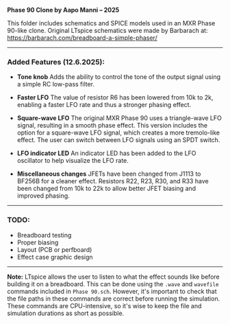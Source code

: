 **Phase 90 Clone by Aapo Manni – 2025**

This folder includes schematics and SPICE models used in an MXR Phase 90-like clone.
Original LTspice schematics were made by Barbarach at: https://barbarach.com/breadboard-a-simple-phaser/

---

### Added Features (12.6.2025):

* **Tone knob**
  Adds the ability to control the tone of the output signal using a simple RC low-pass filter.

* **Faster LFO**
  The value of resistor R6 has been lowered from 10k to 2k, enabling a faster LFO rate and thus a stronger phasing effect.

* **Square-wave LFO**
  The original MXR Phase 90 uses a triangle-wave LFO signal, resulting in a smooth phase effect.
  This version includes the option for a square-wave LFO signal, which creates a more tremolo-like effect.
  The user can switch between LFO signals using an SPDT switch.

* **LFO indicator LED**
  An indicator LED has been added to the LFO oscillator to help visualize the LFO rate.

* **Miscellaneous changes**
  JFETs have been changed from J1113 to BF256B for a cleaner effect.
  Resistors R22, R23, R30, and R33 have been changed from 10k to 22k to allow better JFET biasing and improved phasing.

---

### TODO:

* Breadboard testing
* Proper biasing
* Layout (PCB or perfboard)
* Effect case graphic design

---

**Note:**
LTspice allows the user to listen to what the effect sounds like before building it on a breadboard.
This can be done using the `.wave` and `wavefile` commands included in `Phase 90.sch`.
However, it's important to check that the file paths in these commands are correct before running the simulation.
These commands are CPU-intensive, so it's wise to keep the file and simulation durations as short as possible.
